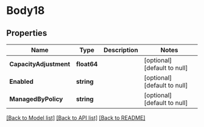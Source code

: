 # Body18

## Properties
Name | Type | Description | Notes
------------ | ------------- | ------------- | -------------
**CapacityAdjustment** | **float64** |  | [optional] [default to null]
**Enabled** | **string** |  | [optional] [default to null]
**ManagedByPolicy** | **string** |  | [optional] [default to null]

[[Back to Model list]](../README.md#documentation-for-models) [[Back to API list]](../README.md#documentation-for-api-endpoints) [[Back to README]](../README.md)

